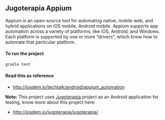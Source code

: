 Jugoterapia Appium
----------------------------

Appium is an open-source tool for automating native, mobile web, and hybrid applications on iOS mobile, Android mobile. Appium supports app automation across a variety of platforms, like iOS, Android, and Windows. Each platform is supported by one or more “drivers”, which know how to automate that particular platform.

#### To run the project

```bash
gradle test
```

#### Read this as reference

* http://josdem.io/techtalk/android/appium_automation

**Note:** This project uses [Jugoterapia](https://play.google.com/store/apps/details?id=com.jugoterapia.josdem) project as an Android application for testing, know more about this project here:

* http://josdem.io/jugoterapia/jugoterapia/
